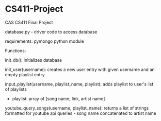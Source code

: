 # CS411-Project
CAS CS411 Final Project

database.py - driver code to access database

requirements: pymongo python module

Functions:

init_db(): initializes database

init_user(username): creates a new user entry with given username and an empty playlist entry

input_playlist(username, playlist_name, playlist): adds playlist to user's list of playlists
 - playlist: array of [song name, link, artist name]
 
 youtube_query_songs(username, playlist_name): returns a list of strings formatted for youtube api queries - song name concatenated to artist name
